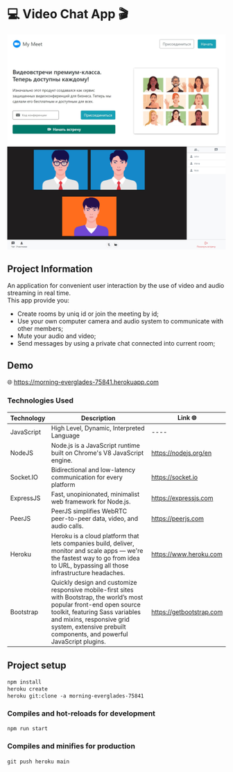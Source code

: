 # 💻 Video Chat App 🎬

![Главная страница](public/assets/images/preview/preview-1.jpg "preview-1")
![Страница встречи](public/assets/images/preview/preview-2.jpg "preview-2")

## Project Information

An application for convenient user interaction by the use of video and audio streaming in real time.\
This app provide you:

- Create rooms by uniq id or join the meeting by id;
- Use your own computer camera and audio system to communicate with other members;
- Mute your audio and video;
- Send messages by using a private chat connected into current room;

## Demo

🌐 https://morning-everglades-75841.herokuapp.com

### Technologies Used

| Technology | Description                                                                                                                                                                                                                                                     | Link 🌐                  |
| ---------- | --------------------------------------------------------------------------------------------------------------------------------------------------------------------------------------------------------------------------------------------------------------- | ------------------------ |
| JavaScript | High Level, Dynamic, Interpreted Language                                                                                                                                                                                                                       | ----                     |
| NodeJS     | Node.js is a JavaScript runtime built on Chrome's V8 JavaScript engine.                                                                                                                                                                                         | https://nodejs.org/en    |
| Socket.IO  | Bidirectional and low-latency communication for every platform                                                                                                                                                                                                  | https://socket.io        |
| ExpressJS  | Fast, unopinionated, minimalist web framework for Node.js.                                                                                                                                                                                                      | https://expressjs.com    |
| PeerJS     | PeerJS simplifies WebRTC peer-to-peer data, video, and audio calls.                                                                                                                                                                                             | https://peerjs.com       |
| Heroku     | Heroku is a cloud platform that lets companies build, deliver, monitor and scale apps — we're the fastest way to go from idea to URL, bypassing all those infrastructure headaches.                                                                             | https://www.heroku.com   |
| Bootstrap  | Quickly design and customize responsive mobile-first sites with Bootstrap, the world’s most popular front-end open source toolkit, featuring Sass variables and mixins, responsive grid system, extensive prebuilt components, and powerful JavaScript plugins. | https://getbootstrap.com |

## Project setup

```
npm install
heroku create
heroku git:clone -a morning-everglades-75841

```

### Compiles and hot-reloads for development

```
npm run start
```

### Compiles and minifies for production

```
git push heroku main
```
